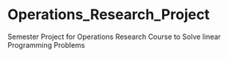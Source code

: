# Operations_Research_Project
Semester Project for Operations Research Course to Solve linear Programming Problems
